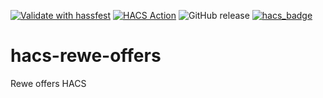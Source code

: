 [![Validate with hassfest](https://github.com/miggi92/hacs-rewe-offers/actions/workflows/hassfest.yaml/badge.svg)](https://github.com/miggi92/hacs-rewe-offers/actions/workflows/hassfest.yaml)
[![HACS Action](https://github.com/miggi92/hacs-rewe-offers/actions/workflows/hacs.yaml/badge.svg)](https://github.com/miggi92/hacs-rewe-offers/actions/workflows/hacs.yaml)
![GitHub release](https://img.shields.io/github/v/release/miggi92/hacs-rewe-offers)
[![hacs_badge](https://img.shields.io/badge/HACS-Default-41BDF5.svg)](https://github.com/hacs/integration)
# hacs-rewe-offers
Rewe offers HACS 

